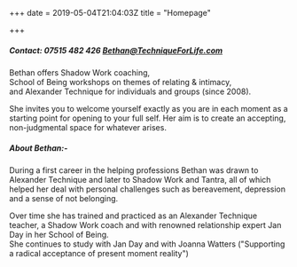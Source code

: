 +++
date = 2019-05-04T21:04:03Z
title = "Homepage"

+++
##### Contact:   07515 482 426       Bethan@TechniqueForLife.com

Bethan offers Shadow Work coaching,  
School of Being workshops on themes of relating & intimacy,  
and Alexander Technique for individuals and groups (since 2008).

She invites you to welcome yourself exactly as you are in each moment as a starting point for opening to your full self.  Her aim is to create an accepting, non-judgmental space for whatever arises.

##### About Bethan:-

During a first career in the helping professions Bethan was drawn to Alexander Technique and later to Shadow Work and Tantra, all of which helped her deal with personal challenges such as bereavement, depression and a sense of not belonging.  

Over time she has trained and practiced as an Alexander Technique teacher, a Shadow Work coach and with renowned relationship expert Jan Day in her School of Being.     
She continues to study with Jan Day and with Joanna Watters ("Supporting a radical acceptance of present moment reality")
